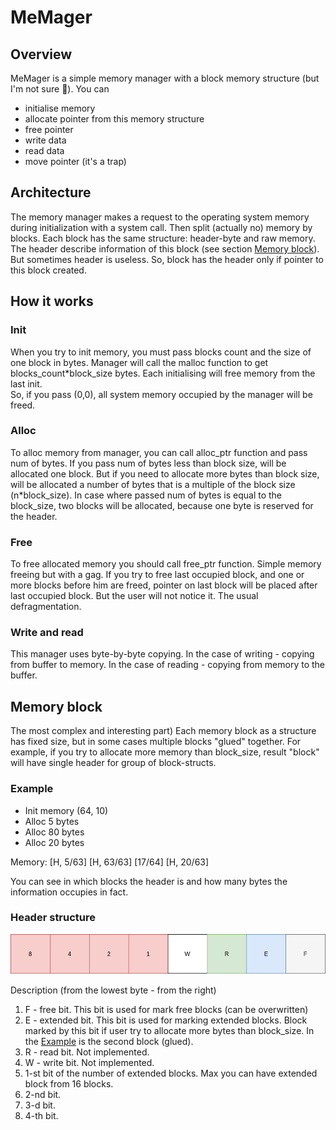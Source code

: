 # MeMager

## Overview

MeMager is a simple memory manager with a block memory structure (but I'm not sure 🤔). You can

* initialise memory
* allocate pointer from this memory structure
* free pointer
* write data
* read data
* move pointer (it's a trap)

## Architecture

The memory manager makes a request to the operating system memory during initialization with a system call. Then split (actually
no) memory by blocks. Each block has the same structure: header-byte and raw memory. The header describe information of
this block (see section [Memory block](#Memory-block)). But sometimes header is useless. So, block has the header only
if pointer to this block created.

## How it works

### Init

When you try to init memory, you must pass blocks count and the size of one block in bytes. Manager will call the malloc
function to get blocks_count*block_size bytes. Each initialising will free memory from the last init.  
So, if you pass (0,0), all system memory occupied by the manager will be freed.

### Alloc

To alloc memory from manager, you can call alloc_ptr function and pass num of bytes. If you pass num of bytes less than
block size, will be allocated one block. But if you need to allocate more bytes than block size, will be allocated a
number of bytes that is a multiple of the block size (n*block_size). In case where passed num of bytes is equal to the
block_size, two blocks will be allocated, because one byte is reserved for the header.

### Free

To free allocated memory you should call free_ptr function. Simple memory freeing but with a gag. If you try to free
last occupied block, and one or more blocks before him are freed, pointer on last block will be placed after last
occupied block. But the user will not notice it. The usual defragmentation.

### Write and read

This manager uses byte-by-byte copying. In the case of writing - copying from buffer to memory. In the case of reading -
copying from memory to the buffer.

## Memory block

The most complex and interesting part)
Each memory block as a structure has fixed size, but in some cases multiple blocks "glued" together. For example, if you
try to allocate more memory than block_size, result "block" will have single header for group of block-structs.

### Example

* Init memory (64, 10)
* Alloc 5 bytes
* Alloc 80 bytes
* Alloc 20 bytes

Memory:
[H, 5/63] [H, 63/63] [17/64] [H, 20/63]

You can see in which blocks the header is and how many bytes the information occupies in fact.

### Header structure

![](report/Header.png)

Description (from the lowest byte - from the right)

1. F - free bit. This bit is used for mark free blocks (can be overwritten)
2. E - extended bit. This bit is used for marking extended blocks. Block marked by this bit if user try to allocate more
   bytes than block_size. In the [Example](#example) is the second block (glued).
3. R - read bit. Not implemented.
4. W - write bit. Not implemented.  
5. 1-st bit of the number of extended blocks. Max you can have extended block from 16 blocks.
6. 2-nd bit.
7. 3-d bit.
8. 4-th bit.



